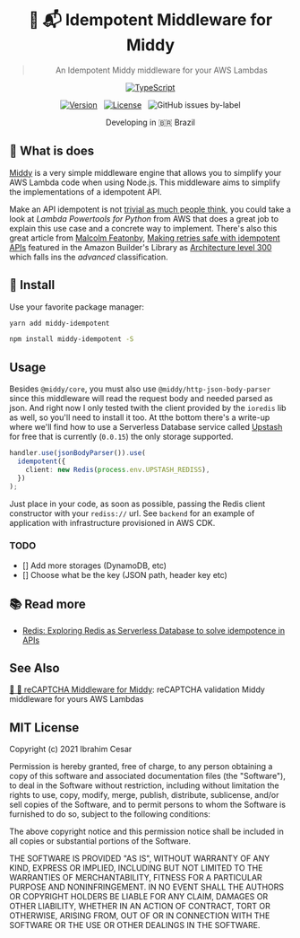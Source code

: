 <div align="center">
 
  <h1>🛵 📬  Idempotent Middleware for Middy</h1>
  <blockquote>An Idempotent Middy middleware for your AWS Lambdas</blockquote>

  [![TypeScript](https://badges.frapsoft.com/typescript/code/typescript.svg?v=101)](https://github.com/ellerbrock/typescript-badges/)

  [![Version](https://img.shields.io/npm/v/middy-idempotent?label=latest%20version)](https://www.npmjs.com/package/middy-idempotent
)&nbsp; &nbsp;[![License](https://badgen.net/github/license/ibrahimcesar/middy-idempotent)](./LICENSE)&nbsp; &nbsp;![GitHub issues by-label](https://img.shields.io/github/issues/ibrahimcesar/middy-idempotent/bug)
 

<p>Developing in 🇧🇷 <span role="img" aria-label="Flag for Brazil">Brazil</p>

</div>

## 🛵 What is does

[Middy](https://middy.js.org/) is a very simple middleware engine that allows you to simplify your AWS Lambda code when using Node.js. This middleware aims to simplify the implementations of a idempotent API.

Make an API idempotent is not [trivial as much people think](https://awslabs.github.io/aws-lambda-powertools-python/develop/utilities/idempotency/), you could take a look at _Lambda Powertools for Python_ from AWS that does a great job to explain this use case and a concrete way to implement. There's also this great article from [Malcolm Featonby](https://twitter.com/mfeatonby), [Making retries safe with idempotent APIs](https://aws.amazon.com/builders-library/making-retries-safe-with-idempotent-APIs/) featured in the Amazon Builder's Library as [Architecture level 300](https://aws.amazon.com/blogs/architecture/category/learning-levels/advanced-300/) which falls ins the _advanced_ classification.

## 🚀 Install

Use your favorite package manager:

```bash
yarn add middy-idempotent
```

```bash
npm install middy-idempotent -S
```

## Usage

Besides `@middy/core`, you must also use `@middy/http-json-body-parser` since this middleware will read the request body and needed parsed as json. And right now I only tested twith the client provided by the `ioredis` lib as well, so you'll need to install it too. At tthe bottom there's a write-up where we'll find how to use a Serverless Database service called [Upstash](https://upstash.com/) for free that is currently (`0.0.15`) the only storage supported.

```ts
handler.use(jsonBodyParser()).use(
  idempotent({
    client: new Redis(process.env.UPSTASH_REDISS),
  })
);
```

Just place in your code, as soon as possible, passing the Redis client constructor with your `rediss://` url. See `backend` for an example of application with infrastructure provisioned in AWS CDK.

### TODO
- [] Add more storages (DynamoDB, etc)
- [] Choose what be the key (JSON path, header key etc)
## 📚 Read more

- [Redis: Exploring Redis as Serverless Database to solve idempotence in APIs]()

## See Also

[🛵 🔐  reCAPTCHA Middleware for Middy](https://github.com/ibrahimcesar/react-lite-youtube-embed/): reCAPTCHA validation Middy middleware for yours AWS Lambdas


## MIT License

Copyright (c) 2021 Ibrahim Cesar

Permission is hereby granted, free of charge, to any person obtaining a copy
of this software and associated documentation files (the "Software"), to deal
in the Software without restriction, including without limitation the rights
to use, copy, modify, merge, publish, distribute, sublicense, and/or sell
copies of the Software, and to permit persons to whom the Software is
furnished to do so, subject to the following conditions:

The above copyright notice and this permission notice shall be included in all
copies or substantial portions of the Software.

THE SOFTWARE IS PROVIDED "AS IS", WITHOUT WARRANTY OF ANY KIND, EXPRESS OR
IMPLIED, INCLUDING BUT NOT LIMITED TO THE WARRANTIES OF MERCHANTABILITY,
FITNESS FOR A PARTICULAR PURPOSE AND NONINFRINGEMENT. IN NO EVENT SHALL THE
AUTHORS OR COPYRIGHT HOLDERS BE LIABLE FOR ANY CLAIM, DAMAGES OR OTHER
LIABILITY, WHETHER IN AN ACTION OF CONTRACT, TORT OR OTHERWISE, ARISING FROM,
OUT OF OR IN CONNECTION WITH THE SOFTWARE OR THE USE OR OTHER DEALINGS IN THE
SOFTWARE.
